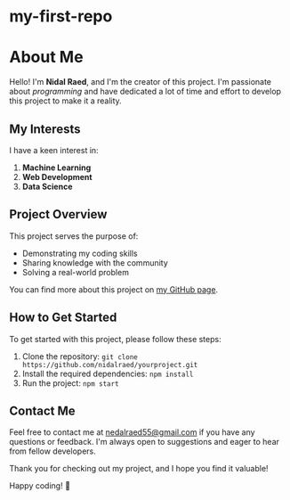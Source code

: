 # my-first-repo
# About Me

Hello! I'm **Nidal Raed**, and I'm the creator of this project. I'm passionate about *programming* and have dedicated a lot of time and effort to develop this project to make it a reality.

## My Interests

I have a keen interest in:

1. **Machine Learning**
2. **Web Development**
3. **Data Science**

## Project Overview

This project serves the purpose of:

- Demonstrating my coding skills
- Sharing knowledge with the community
- Solving a real-world problem

You can find more about this project on [my GitHub page](https://github.com/nidalraed).

## How to Get Started

To get started with this project, please follow these steps:

1. Clone the repository: `git clone https://github.com/nidalraed/yourproject.git`
2. Install the required dependencies: `npm install`
3. Run the project: `npm start`

## Contact Me

Feel free to contact me at [nedalraed55@gmail.com](mailto:nedalraed55@gmail.com) if you have any questions or feedback. I'm always open to suggestions and eager to hear from fellow developers.

Thank you for checking out my project, and I hope you find it valuable!

Happy coding! :rocket:
